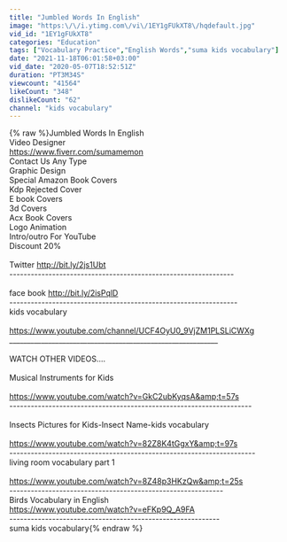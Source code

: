 ```yaml
---
title: "Jumbled Words In English"
image: "https:\/\/i.ytimg.com\/vi\/1EY1gFUkXT8\/hqdefault.jpg"
vid_id: "1EY1gFUkXT8"
categories: "Education"
tags: ["Vocabulary Practice","English Words","suma kids vocabulary"]
date: "2021-11-18T06:01:58+03:00"
vid_date: "2020-05-07T18:52:51Z"
duration: "PT3M34S"
viewcount: "41564"
likeCount: "348"
dislikeCount: "62"
channel: "kids vocabulary"
---
```

{% raw %}Jumbled Words In English <br />Video Designer<br /><a rel="nofollow" target="blank" href="https://www.fiverr.com/sumamemon">https://www.fiverr.com/sumamemon</a><br />Contact Us Any Type<br />Graphic Design<br />Special Amazon Book Covers<br />Kdp Rejected Cover<br />E book Covers<br />3d Covers<br />Acx Book Covers<br />Logo Animation<br />Intro/outro For YouTube <br />Discount 20%<br /><br />Twitter       <a rel="nofollow" target="blank" href="http://bit.ly/2js1Ubt">http://bit.ly/2js1Ubt</a><br />---------------------------------------------------------------<br /><br />face book   <a rel="nofollow" target="blank" href="http://bit.ly/2isPqlD">http://bit.ly/2isPqlD</a><br />----------------------------------------------------------------<br />kids vocabulary<br /><br /><a rel="nofollow" target="blank" href="https://www.youtube.com/channel/UCF4OyU0_9VjZM1PLSLiCWXg">https://www.youtube.com/channel/UCF4OyU0_9VjZM1PLSLiCWXg</a><br />___________________________________________________________<br /><br />WATCH OTHER VIDEOS....<br /><br />Musical Instruments for Kids <br /><br /><a rel="nofollow" target="blank" href="https://www.youtube.com/watch?v=GkC2ubKyqsA&amp;t=57s">https://www.youtube.com/watch?v=GkC2ubKyqsA&amp;t=57s</a><br />--------------------------------------------------------------------<br /><br />Insects Pictures for Kids-Insect Name-kids vocabulary<br /><br /><a rel="nofollow" target="blank" href="https://www.youtube.com/watch?v=82Z8K4tGgxY&amp;t=97s">https://www.youtube.com/watch?v=82Z8K4tGgxY&amp;t=97s</a><br />---------------------------------------------------------------------<br />living room vocabulary part 1<br /><br /><a rel="nofollow" target="blank" href="https://www.youtube.com/watch?v=8Z48p3HKzQw&amp;t=25s">https://www.youtube.com/watch?v=8Z48p3HKzQw&amp;t=25s</a><br />------------------------------------------------------------<br />Birds Vocabulary in English<br /><a rel="nofollow" target="blank" href="https://www.youtube.com/watch?v=eFKp9Q_A9FA">https://www.youtube.com/watch?v=eFKp9Q_A9FA</a><br />-----------------------------------------------------------<br />suma kids vocabulary{% endraw %}
